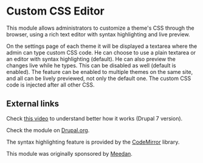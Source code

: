 Custom CSS Editor
=================

This module allows administrators to customize a theme's CSS through
the browser, using a rich text editor with syntax highlighting and
live preview.

On the settings page of each theme it will be displayed a
textarea where the admin can type custom CSS code. He can choose to
use a plain textarea or an editor with syntax highlighting (default).
He can also preview the changes live while he types. This can be disabled
as well (default is enabled). The feature can be enabled to multiple
themes on the same site, and all can be lively previewed, not only the
default one. The custom CSS code is injected after all other CSS.

External links
--------------

Check [this video](http://ca.ios.ba/files/drupal/csseditor.ogv) to understand
better how it works (Drupal 7 version).

Check the module on [Drupal.org](https://www.drupal.org/project/css_editor).

The syntax highlighting feature is provided by the
[CodeMirror](https://github.com/codemirror/codemirror) library.

This module was originally sponsored by [Meedan](http://meedan.org).
